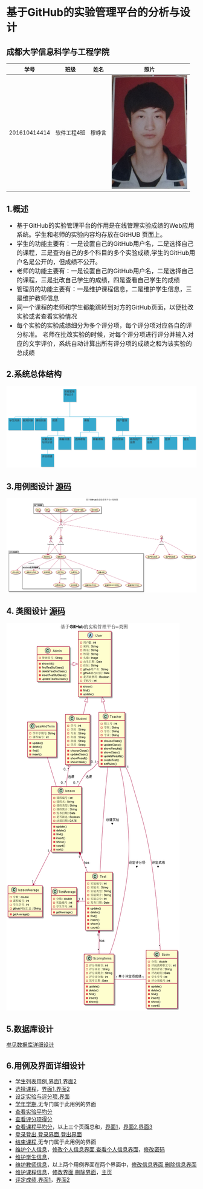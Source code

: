 # 基于GitHub的实验管理平台的分析与设计
## 成都大学信息科学与工程学院
|    学号    |       班级       |      姓名     |照片|
|:-------:|:-------------:|:----------:|:-----------:|
|  201610414414  |     软件工程4班    |   穆峥言   |<img src="https://github.com/mzy1997/is_analysis/blob/master/test1/5617531AD9394A6243FCDEEBF0F683B1.jpg" width="200" height="300" />|

## 1.概述
<ul style="font-size:16px">
<li>基于GitHub的实验管理平台的作用是在线管理实验成绩的Web应用系统。学生和老师的实验内容均存放在GitHUB 页面上。</li>
<li>学生的功能主要有：一是设置自己的GitHub用户名，二是选择自己的课程，三是查询自己的多个科目的多个实验成绩,学生的GitHub用户名是公开的，但成绩不公开。</li>
<li>老师的功能主要有：一是设置自己的GitHub用户名，二是选择自己的课程，三是批改自己学生的成绩，四是查看自己学生的成绩</li>
<li>管理员的功能主要有：一是维护课程信息，二是维护学生信息，三是维护教师信息</li>
<li>同一个课程的老师和学生都能跳转到对方的GitHub页面，以便批改实验或者查看实验情况</li>
<li>每个实验的实验成绩细分为多个评分项，每个评分项对应各自的评分标准。 老师在批改实验的时候，对每个评分项进行评分并输入对应的文字评价，系统自动计算出所有评分项的成绩之和为该实验的总成绩</li>
</ul>

## 2.系统总体结构
<img src="https://github.com/mzy1997/is_analysis/blob/master/test6/systemStructure.png"/>

## 3.用例图设计 [源码][1]
<img src="https://github.com/mzy1997/is_analysis/blob/master/test6/UserCase.png"/>

## 4. 类图设计 [源码][2]
<img src="https://github.com/mzy1997/is_analysis/blob/master/test6/systemClass.png"/>

## 5.数据库设计
[参见数据库详细设计][3]

## 6.用例及界面详细设计
- [学生列表用例][4],[界面1][19],[界面2][20]
- [选择课程][5]，[界面1][21],[界面2][22]
- [设定实验与评分项][6],[界面][23]
- [学年学期][7],无专门属于此用例的界面
- [查看实验平均分][8]
- [查看评分项得分][9]
- [查看课程平均分][10]，以上三个页面总和，[界面1][24]，[界面2][25],[界面3][26]
- [登录登出][11],[登录界面][27],[登出界面][28]
- [结束课程][12],无专门属于此用例的界面
- [维护个人信息][13]，[修改个人信息界面][29],[查看个人信息界面][30]，[修改密码][31]
- [维护学生信息][14]，
- [维护教师信息][15]，以上两个用例界面在两个界面中，[修改信息界面][32],[删除信息界面][33]
- [维护课程信息][16]，[修改界面][34],[删除界面][35]，[主页][38]
- [评定成绩][17],[界面1][36]，[界面2][37]



[1]: https://github.com/mzy1997/is_analysis/blob/master/test6/src/UserCase.puml     "源码" 
[2]: https://github.com/mzy1997/is_analysis/blob/master/test6/src/systemClass.puml     "源码" 
[3]: https://github.com/mzy1997/is_analysis/blob/master/test6/数据库设计.md     "参见数据库详细设计"
[4]: https://github.com/mzy1997/is_analysis/blob/master/test6/用例/学生列表.md     "学生列表用例"
[5]: https://github.com/mzy1997/is_analysis/blob/master/test6/用例/选课.md     "选择课程用例"
[6]: https://github.com/mzy1997/is_analysis/blob/master/test6/用例/设定实验与评分项.md     "设定实验与评分项"
[7]: https://github.com/mzy1997/is_analysis/blob/master/test6/用例/学期学年.md     "学期学年"
[8]: https://github.com/mzy1997/is_analysis/blob/master/test6/用例/查看实验平均分.md     "查看实验平均分"
[9]: https://github.com/mzy1997/is_analysis/blob/master/test6/用例/查看评分项得分.md     "查看评分项得分"
[10]: https://github.com/mzy1997/is_analysis/blob/master/test6/用例/查看课程平均分.md     "查看课程平均分"
[11]: https://github.com/mzy1997/is_analysis/blob/master/test6/用例/登录登出.md     "登录登出"
[12]: https://github.com/mzy1997/is_analysis/blob/master/test6/用例/结束课程.md     "结束课程"
[13]: https://github.com/mzy1997/is_analysis/blob/master/test6/用例/维护个人信息.md     "维护个人信息"
[14]: https://github.com/mzy1997/is_analysis/blob/master/test6/用例/维护学生信息.md     "维护学生信息"
[15]: https://github.com/mzy1997/is_analysis/blob/master/test6/用例/维护教师信息.md     "维护教师信息"
[16]: https://github.com/mzy1997/is_analysis/blob/master/test6/用例/维护课程信息.md     "维护课程信息"
[17]: https://github.com/mzy1997/is_analysis/blob/master/test6/用例/评定成绩.md     "评定成绩"
[19]: https://mzy1997.github.io/is_analysis_finalDesign_pages/studentlist.html    "界面1"
[20]: https://mzy1997.github.io/is_analysis_finalDesign_pages/thlessondetails.html    "界面2"
[21]: https://mzy1997.github.io/is_analysis_finalDesign_pages/chooselesson.html   "界面1"
[22]: https://mzy1997.github.io/is_analysis_finalDesign_pages/chooselesson_2.html   "界面2"
[23]: https://mzy1997.github.io/is_analysis_finalDesign_pages/thsetlesson.html   "界面"
[24]: https://mzy1997.github.io/is_analysis_finalDesign_pages/stulessondetails.html   "界面1"
[25]: https://mzy1997.github.io/is_analysis_finalDesign_pages/evaluationresults.html   "界面2"
[26]: https://mzy1997.github.io/is_analysis_finalDesign_pages/resultsdetails.html   "界面3"
[27]: https://mzy1997.github.io/is_analysis_finalDesign_pages/login.html   "登录界面"
[28]: https://mzy1997.github.io/is_analysis_finalDesign_pages/logout.html   "登出界面"
[29]: https://mzy1997.github.io/is_analysis_finalDesign_pages/updatauserinfo.html   "修改个人信息界面"
[30]: https://mzy1997.github.io/is_analysis_finalDesign_pages/showuserinfo.html   "查看个人信息界面"
[31]: https://mzy1997.github.io/is_analysis_finalDesign_pages/resetpassword.html   "修改密码"
[32]: https://mzy1997.github.io/is_analysis_finalDesign_pages/updateuser.html   "修改信息界面"
[33]: https://mzy1997.github.io/is_analysis_finalDesign_pages/deletauser.html   "删除信息界面"
[34]: https://mzy1997.github.io/is_analysis_finalDesign_pages/updatelesson.html   "修改界面"
[35]: https://mzy1997.github.io/is_analysis_finalDesign_pages/deletelesson.html   "删除界面"
[36]: https://mzy1997.github.io/is_analysis_finalDesign_pages/evaluationresults.html   "界面1"
[37]: https://mzy1997.github.io/is_analysis_finalDesign_pages/resultsdetails.html   "界面2"
[38]: https://mzy1997.github.io/is_analysis_finalDesign_pages/index.html   "主页"
